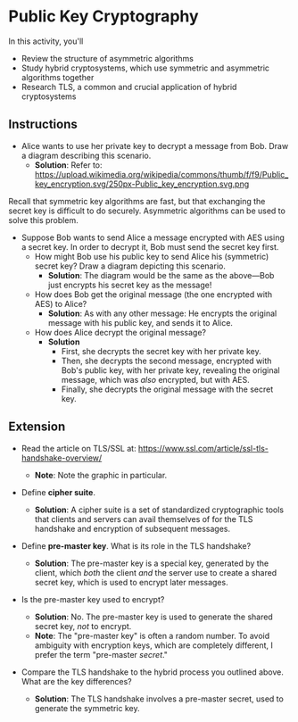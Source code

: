 # Public Key Cryptography

In this activity, you'll 
- Review the structure of asymmetric algorithms
- Study hybrid cryptosystems, which use symmetric and asymmetric algorithms together
- Research TLS, a common and crucial application of hybrid cryptosystems

## Instructions

- Alice wants to use her private key to decrypt a message from Bob. Draw a diagram describing this scenario.
  - **Solution**: Refer to: <https://upload.wikimedia.org/wikipedia/commons/thumb/f/f9/Public_key_encryption.svg/250px-Public_key_encryption.svg.png>

Recall that symmetric key algorithms are fast, but that exchanging the secret key is difficult to do securely. Asymmetric algorithms can be used to solve this problem.

- Suppose Bob wants to send Alice a message encrypted with AES using a secret key. In order to decrypt it, Bob must send the secret key first.
  - How might Bob use his public key to send Alice his (symmetric) secret key? Draw a diagram depicting this scenario.
    - **Solution**: The diagram would be the same as the above—Bob just encrypts his secret key as the message!
  - How does Bob get the original message (the one encrypted with AES) to Alice?
    - **Solution**: As with any other message: He encrypts the original message with his public key, and sends it to Alice.
  - How does Alice decrypt the original message?
    - **Solution**
      - First, she decrypts the secret key with her private key.
      - Then, she decrypts the second message, encrypted with Bob's public key, with her private key, revealing the original message, which was _also_ encrypted, but with AES.
      - Finally, she decrypts the original message with the secret key.

## Extension

- Read the article on TLS/SSL at: <https://www.ssl.com/article/ssl-tls-handshake-overview/>
  - **Note**: Note the graphic in particular.

- Define **cipher suite**.
  - **Solution**: A cipher suite is a set of standardized cryptographic tools that clients and servers can avail themselves of for the TLS handshake and encryption of subsequent messages.

- Define **pre-master key**. What is its role in the TLS handshake?
  - **Solution**: The pre-master key is a special key, generated by the client, which _both_ the client _and_ the server use to create a shared secret key, which is used to encrypt later messages.

- Is the pre-master key used to encrypt?
  - **Solution**: No. The pre-master key is used to generate the shared secret key, _not_ to encrypt.
  - **Note**: The "pre-master key" is often a random number. To avoid ambiguity with encryption keys, which are completely different, I prefer the term "pre-master _secret_."

- Compare the TLS handshake to the hybrid process you outlined above. What are the key differences?
  - **Solution**: The TLS handshake involves a pre-master secret, used to generate the symmetric key.
